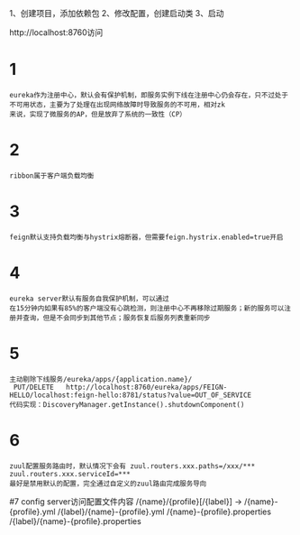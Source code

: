 1、创建项目，添加依赖包
2、修改配置，创建启动类
3、启动

http://localhost:8760访问


# 1
    eureka作为注册中心，默认会有保护机制，即服务实例下线在注册中心仍会存在，只不过处于不可用状态，主要为了处理在出现网络故障时导致服务的不可用，相对zk
    来说，实现了微服务的AP，但是放弃了系统的一致性（CP）
# 2
    ribbon属于客户端负载均衡
# 3
    feign默认支持负载均衡与hystrix熔断器，但需要feign.hystrix.enabled=true开启
# 4
    eureka server默认有服务自我保护机制，可以通过
    在15分钟内如果有85%的客户端没有心跳检测，则注册中心不再移除过期服务；新的服务可以注册并查询，但是不会同步到其他节点；服务恢复后服务列表重新同步
# 5
    主动剔除下线服务/eureka/apps/{application.name}/
     PUT/DELETE   http://localhost:8760/eureka/apps/FEIGN-HELLO/localhost:feign-hello:8781/status?value=OUT_OF_SERVICE
    代码实现：DiscoveryManager.getInstance().shutdownComponent()
# 6
    zuul配置服务路由时，默认情况下会有 zuul.routers.xxx.paths=/xxx/***  zuul.routers.xxx.serviceId=***
    最好是禁用默认的配置，完全通过自定义的zuul路由完成服务导向
#7 
    config server访问配置文件内容
    /{name}/{profile}[/{label}] ->
    /{name}-{profile}.yml
    /{label}/{name}-{profile}.yml
    /{name}-{profile}.properties
    /{label}/{name}-{profile}.properties
